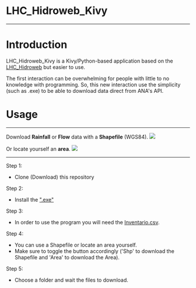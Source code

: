 # LHC_Hidroweb_Kivy

--------------------------

# Introduction
LHC_Hidroweb_Kivy is a Kivy/Python-based application based on the [LHC_Hidroweb](https://github.com/alexnaoki/LHC_Hidroweb) but easier to use.

The first interaction can be overwhelming for people with little to no knowledge with programming. So, this new interaction use the simplicity (such as .exe) to be able to download data direct from ANA's API.

# Usage
--------------------------------------
Download **Rainfall** or **Flow** data with a **Shapefile** (WGS84).
![](https://github.com/alexnaoki/LHC_Hidroweb_Kivy/blob/master/gifs/download_shp.gif)

Or locate yourself an **area**.
![](https://github.com/alexnaoki/LHC_Hidroweb_Kivy/blob/master/gifs/download_area.gif)

-------------
Step 1:
- Clone (Download) this repository

Step 2:
- Install the [".exe"](https://github.com/alexnaoki/LHC_Hidroweb_Kivy/blob/master/LHCHidroweb_instalador_v1-0-0.exe)

Step 3:
- In order to use the program you will need the [Inventario.csv](https://github.com/alexnaoki/LHC_Hidroweb_Kivy/blob/master/Inventario.csv).

Step 4:
- You can use a Shapefile or locate an area yourself.
- Make sure to toggle the button accordingly ('Shp' to download the Shapefile and 'Area' to download the Area).

Step 5:
- Choose a folder and wait the files to download.
